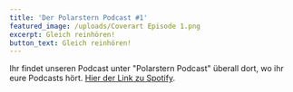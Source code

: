 ```yaml
---
title: 'Der Polarstern Podcast #1'
featured_image: /uploads/Coverart Episode 1.png
excerpt: Gleich reinhören!
button_text: Gleich reinhören!
---
```

Ihr findet unseren Podcast unter "Polarstern Podcast" überall dort, wo ihr eure Podcasts hört. [Hier der Link zu Spotify](https://open.spotify.com/show/4BTrmgyQevTZOwpqktJfCh?si=lyWcHFaSS8Se1OptN09XJA).
